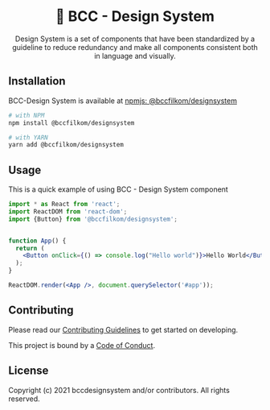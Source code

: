 <b><h1 align="center">🤖 BCC - Design System</h1></b>
<p align="center">Design System is a set of components that have been standardized by a guideline to reduce redundancy and make all components consistent both in language and visually.</p>


## Installation
BCC-Design System is available at [npmjs: @bccfilkom/designsystem](https://www.npmjs.com/package/@bccfilkom/designsystem)

```bash
# with NPM
npm install @bccfilkom/designsystem

# with YARN
yarn add @bccfilkom/designsystem
```

## Usage
This is a quick example of using BCC - Design System component

```jsx
import * as React from 'react';
import ReactDOM from 'react-dom';
import {Button} from '@bccfilkom/designsystem';


function App() {
  return (
    <Button onClick={() => console.log("Hello world")}>Hello World</Button>
  );
}

ReactDOM.render(<App />, document.querySelector('#app'));
```


## Contributing

Please read our [Contributing Guidelines](CONTRIBUTING.md) to get started on developing.

This project is bound by a [Code of Conduct](CODE_OF_CONDUCT.md).


## License

Copyright (c) 2021 bccdesignsystem and/or contributors. All rights reserved.